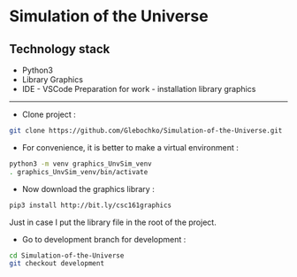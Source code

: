 # Simulation of the Universe

Technology stack
---
- Python3
- Library Graphics
- IDE - VSCode
Preparation for work - installation library graphics
---
- Clone project :
```bash
git clone https://github.com/Glebochko/Simulation-of-the-Universe.git
```
- For convenience, it is better to make a virtual environment :
```bash
python3 -m venv graphics_UnvSim_venv
. graphics_UnvSim_venv/bin/activate
```
- Now download the graphics library :
```bash
pip3 install http://bit.ly/csc161graphics
```
Just in case I put the library file in the root of the project.
- Go to development branch for development :
```bash
cd Simulation-of-the-Universe
git checkout development
```